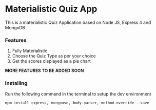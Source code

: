 # Materialistic Quiz App

This is a materialistic Quiz Application based on Node JS, Express 4 and MongoDB

### Features
1. Fully Materialistic
2. Choose the Quiz Type as per your choice
3. Get the scores displayed as a pie chart

**MORE FEATURES TO BE ADDED SOON**

### Installing

Run the following command in the terminal to setup the dev environment

```
npm install express, mongoose, body-parser, method-override --save
```
